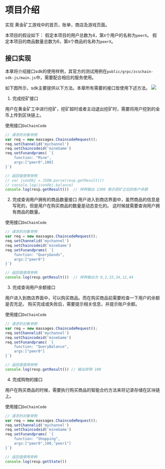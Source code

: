 # 项目介绍

实现 黄金矿工游戏中的首页，账单，商店及游戏页面。

本项目的假设如下：
假定本项目的用户总数为4，第`X`个用户的名称为`peerX`。
假定本项目的商品数量总数为6，第`X`个商品的名称为`peerX`。


## 接口实现

本章将介绍接口sdk的使用样例，其官方的测试用例在`public/grpc/zcschain-sdk-js/main.js`中，需要配合相应的服务使用。

如下图所示，sdk主要提供以下方法。本章所有需要的接口皆使用下述方法。
![](https://zhangruiyuan.oss-cn-hangzhou.aliyuncs.com/picGo/images/20210323155828.png)

1. 完成挖矿接口

用户在黄金矿工中进行挖矿，挖矿超时或者主动退出挖矿时，需要将用户挖到的金币上传到区块链上。

使用接口`DoChainCode`

```js
// 请求的对象举例
var req = new massages.ChaincodeRequest();
req.setChannelid('mychannel')
req.setChaincodeid('mineGame')
req.setFunandprams( `{
    function: "Mine",
    args:["peer0",100]
}`)

// 返回值使用举例
// var jsonObj = JSON.parse(resp.getResult())
// console.log(jsonObj.balance)   
console.log(resp.getResult())  // 样例输出 1300 表示挖矿之后的账户余额
```

2. 完成查询用户拥有的商品数量接口
用户进入到商店界面中，虽然商品的信息是写死的，但是用户在购买商品的数量是动态变化的。 这时候就需要查询用户拥有商品的数量。

使用接口`DoChainCode`

```js
// 请求的对象举例
var req = new massages.ChaincodeRequest();
req.setChannelid('mychannel')
req.setChaincodeid('mineGame')
req.setFunandprams( `{
    function: "QueryGoods",
    args:["peer0"]
}`)

// 返回值使用举例
console.log(resp.getResult())  // 样例输出为 0,2,33,34,12,44
```



3. 完成查询用户余额接口


用户进入到商店界面中，可以购买商品。而在购买商品前需要检查一下用户的余额是否充足。 购买完成或失败后，需要提示相关信息，并提示账户余额。

使用接口`DoChainCode`

```js
// 请求的对象举例
var req = new massages.ChaincodeRequest();
req.setChannelid('mychannel')
req.setChaincodeid('mineGame')
req.setFunandprams( `{
    function: "QueryBalance",
    args:["peer0"]
}`)

// 返回值使用举例
console.log(resp.getResult()) // 输出样例 100
```



4. 完成购物的接口

用户在购买商品的时候，需要执行购买商品的智能合约方法来将记录存储在区块链上。

使用接口`DoChainCode`

```js
// 请求的对象举例
var req = new massages.ChaincodeRequest();
req.setChannelid('mychannel')
req.setChaincodeid('mineGame')
req.setFunandprams( `{
    function: "Shopping",
    args:["peer0",100,"peer1"]
}`)

// 返回值使用举例
console.log(resp.getState())
```

